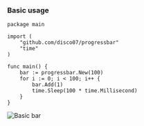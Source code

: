 ### Basic usage
```golang
package main

import (
	"github.com/disco07/progressbar"
	"time"
)

func main() {
	bar := progressbar.New(100)
	for i := 0; i < 100; i++ {
		bar.Add(1)
		time.Sleep(100 * time.Millisecond)
	}
}
```
![Basic bar](progressbar.gif)
